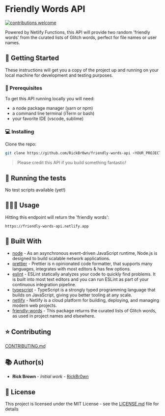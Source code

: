 # Friendly Words API

[![contributions welcome](https://img.shields.io/badge/contributions-welcome-brightgreen.svg?style=flat)]()

Powered by Netlify Functions, this API will provide two random 'friendly words' from the curated lists of Glitch words, perfect for file names or user names.

## 🚀 Getting Started

These instructions will get you a copy of the project up and running on your local machine for development and testing purposes.

### 🧳 Prerequisites

To get this API running locally you will need:

- a node package manager (yarn or npm)
- a command line terminal (iTerm or bash)
- your favorite IDE (vscode, sublime)

### 💻 Installing

Clone the repo:

```bash
git clone https://github.com/RickBr0wn/friendly-words-api <YOUR_PROJECT_NAME> && cd <YOUR_PROJECT_NAME>
```

> Please credit this API if you build something fantastic!

## 🧪 Running the tests

No test scripts available (yet!)

## 👷🏼‍♂️ Usage

Hitting this endpoint will return the 'friendly words':

```url
https://friendly-words-api.netlify.app
```

## 🧐 Built With

- [node](https://nodejs.org/en/about/) - As an asynchronous event-driven JavaScript runtime, Node.js is designed to build scalable network applications.
- [prettier](https://prettier.io) - Prettier is n opinionated code formatter, that supports many languages, integrates with most editors & has few options.
- [eslint](https://eslint.org) - ESLint statically analyzes your code to quickly find problems. It is built into most text editors and you can run ESLint as part of your continuous integration pipeline.
- [typescript](https://www.typescriptlang.org) - TypeScript is a strongly typed programming language that builds on JavaScript, giving you better tooling at any scale.
- [netlify](https://www.netlify.com) - Netlify is a cloud platform for building, deploying, and managing modern web projects.
- [friendly-words](https://www.npmjs.com/package/friendly-words) - This package returns the curated lists of Glitch words, as used in project names and elsewhere.

## ⭐️ Contributing

[CONTRIBUTING.md](https://gist.github.com/RickBr0wn/0b4a139f833e0d0bafddb0d043644b20)

## 📚 Author(s)

- **Rick Brown** - _Initial work_ - [RickBr0wn](https://github.com/RickBr0wn)

## 🪪 License

This project is licensed under the MIT License - see the [LICENSE.md](https://gist.github.com/RickBr0wn/5f95ee6118bb32034e2b94acbd88a99d) file for details

